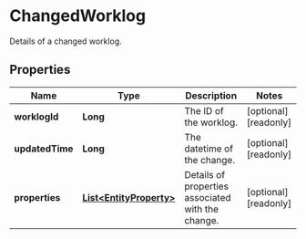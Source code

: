 

# ChangedWorklog

Details of a changed worklog.

## Properties

| Name | Type | Description | Notes |
|------------ | ------------- | ------------- | -------------|
|**worklogId** | **Long** | The ID of the worklog. |  [optional] [readonly] |
|**updatedTime** | **Long** | The datetime of the change. |  [optional] [readonly] |
|**properties** | [**List&lt;EntityProperty&gt;**](EntityProperty.md) | Details of properties associated with the change. |  [optional] [readonly] |



